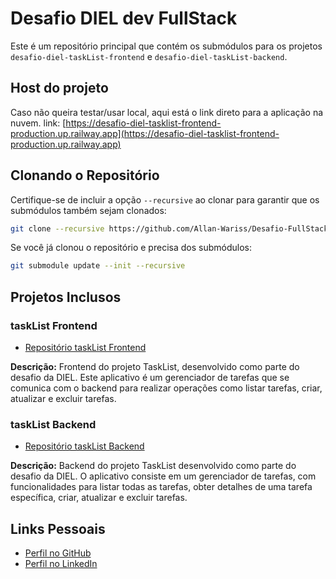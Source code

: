 # Desafio DIEL dev FullStack

Este é um repositório principal que contém os submódulos para os projetos `desafio-diel-taskList-frontend` e `desafio-diel-taskList-backend`.

## Host do projeto
Caso não queira testar/usar local, aqui está o link direto para a aplicação na nuvem.
link: [https://desafio-diel-tasklist-frontend-production.up.railway.app](https://desafio-diel-tasklist-frontend-production.up.railway.app)

## Clonando o Repositório

Certifique-se de incluir a opção `--recursive` ao clonar para garantir que os submódulos também sejam clonados:

```bash
git clone --recursive https://github.com/Allan-Wariss/Desafio-FullStack-DIEL
```

Se você já clonou o repositório e precisa dos submódulos:

```bash
git submodule update --init --recursive
```

## Projetos Inclusos

### taskList Frontend

- [Repositório taskList Frontend](https://github.com/Allan-Wariss/desafio-diel-taskList-frontend)

**Descrição:** Frontend do projeto TaskList, desenvolvido como parte do desafio da DIEL. Este aplicativo é um gerenciador de tarefas que se comunica com o backend para realizar operações como listar tarefas, criar, atualizar e excluir tarefas.

### taskList Backend

- [Repositório taskList Backend](https://github.com/Allan-Wariss/desafio-diel-taskList-backend)

**Descrição:** Backend do projeto TaskList desenvolvido como parte do desafio da DIEL. O aplicativo consiste em um gerenciador de tarefas, com funcionalidades para listar todas as tarefas, obter detalhes de uma tarefa específica, criar, atualizar e excluir tarefas.

## Links Pessoais

- [Perfil no GitHub](https://github.com/Allan-Wariss)
- [Perfil no LinkedIn](https://www.linkedin.com/in/allan-feitosa-wariss-maia/)
